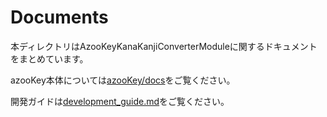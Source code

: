 # Documents

本ディレクトリはAzooKeyKanaKanjiConverterModuleに関するドキュメントをまとめています。

azooKey本体については[azooKey/docs](https://github.com/ensan-hcl/azooKey/tree/develop/docs/overview.md)をご覧ください。

開発ガイドは[development_guide.md](./development_guide.md)をご覧ください。

